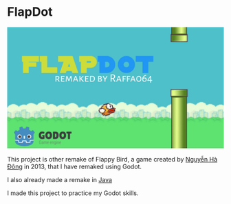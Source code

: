 # FlapDot
<img src="./readme-assets/banner.jpg">

This project is other remake of Flappy Bird, a game created by [Nguyễn Hà Đông](https://g.co/kgs/qn1Pzb) in 2013, that I have remaked using Godot.

I also already made a remake in [Java](https://github.com/Raffa064/FlapBird)

I made this project to practice my Godot skills. 